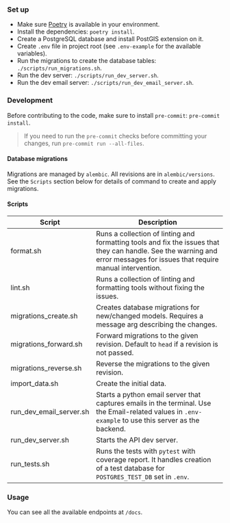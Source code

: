 ### Set up

- Make sure [Poetry](https://github.com/python-poetry/poetry) is available in your environment.
- Install the dependencies: `poetry install`.
- Create a PostgreSQL database and install PostGIS extension on it.
- Create `.env` file in project root (see `.env-example` for the available variables).
- Run the migrations to create the database tables: `./scripts/run_migrations.sh`.
- Run the dev server: `./scripts/run_dev_server.sh`.
- Run the dev email server: `./scripts/run_dev_email_server.sh`.

### Development

Before contributing to the code, make sure to install `pre-commit`: `pre-commit install`.

> If you need to run the `pre-commit` checks before committing your changes, run `pre-commit run --all-files`.

#### Database migrations

Migrations are managed by `alembic`. All revisions are in `alembic/versions`. See the `Scripts` section below
for details of command to create and apply migrations.

#### Scripts

| Script                  | Description                                                                                                                                                                |
| ----------------------- | -------------------------------------------------------------------------------------------------------------------------------------------------------------------------- |
| format.sh               | Runs a collection of linting and formatting tools and fix the issues that they can handle. See the warning and error messages for issues that require manual intervention. |
| lint.sh                 | Runs a collection of linting and formatting tools without fixing the issues.                                                                                               |
| migrations_create.sh    | Creates database migrations for new/changed models. Requires a message arg describing the changes.                                                                         |
| migrations_forward.sh   | Forward migrations to the given revision. Default to `head` if a revision is not passed.                                                                                   |
| migrations_reverse.sh   | Reverse the migrations to the given revision.                                                                                                                              |
| import_data.sh          | Create the initial data.                                                                                                                                                   |
| run_dev_email_server.sh | Starts a python email server that captures emails in the terminal. Use the Email-related values in `.env-example` to use this server as the backend.                       |
| run_dev_server.sh       | Starts the API dev server.                                                                                                                                                 |
| run_tests.sh            | Runs the tests with `pytest` with coverage report. It handles creation of a test database for `POSTGRES_TEST_DB` set in `.env`.                                            |

### Usage

You can see all the available endpoints at `/docs`.
